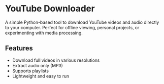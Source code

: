 # YouTube Downloader

A simple Python-based tool to download YouTube videos and audio directly to your computer. Perfect for offline viewing, personal projects, or experimenting with media processing.

## Features

- Download full videos in various resolutions
- Extract audio only (MP3)
- Supports playlists
- Lightweight and easy to run
